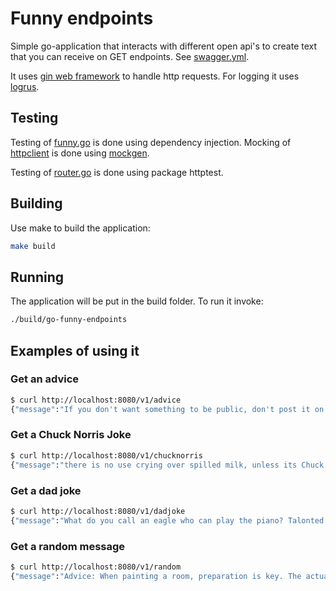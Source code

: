 # Funny endpoints

Simple go-application that interacts with different open api's to create text that you can receive on GET endpoints. See [swagger.yml](swagger.yml).

It uses [gin web framework](https://github.com/gin-gonic/gin) to handle http requests. For logging it uses [logrus](https://github.com/sirupsen/logrus).

## Testing
Testing of [funny.go](./funny/funny.go) is done using dependency injection. Mocking of [httpclient](./httpclient/httpclient.go) is done using [mockgen](https://github.com/golang/mock).

Testing of [router.go](./router/router.go) is done using package httptest.

## Building
Use make to build the application:
```bash
make build
```

## Running
The application will be put in the build folder. To run it invoke:
```bash
./build/go-funny-endpoints
```

## Examples of using it
### Get an advice
```bash
$ curl http://localhost:8080/v1/advice
{"message":"If you don't want something to be public, don't post it on the Internet."}
```

### Get a Chuck Norris Joke
```bash
$ curl http://localhost:8080/v1/chucknorris
{"message":"there is no use crying over spilled milk, unless its Chuck Norris' milk because then your gonna die"}
```

### Get a dad joke
```bash
$ curl http://localhost:8080/v1/dadjoke
{"message":"What do you call an eagle who can play the piano? Talonted!"}
```

### Get a random message
```bash
$ curl http://localhost:8080/v1/random
{"message":"Advice: When painting a room, preparation is key. The actual painting should account for about 40% of the work."}
```
